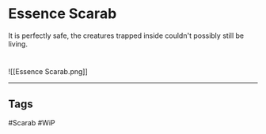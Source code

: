# Essence Scarab
It is perfectly safe, the creatures trapped inside couldn't possibly still be living.

#
![[Essence Scarab.png]]

---
## Tags
#Scarab
#WiP 